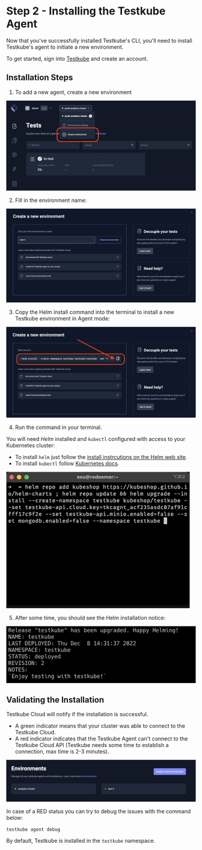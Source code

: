 # Step 2 - Installing the Testkube Agent

Now that you've successfully installed Testkube's CLI, you'll need to install Testkube's agent to initiate a new environment.

To get started, sign into [Testkube](https://cloud.testkube.io) and create an account.

## Installation Steps

1. To add a new agent, create a new environment

![Create Environment](../img/creating-environment.jpeg)

2. Fill in the environment name: 

![Fill in Env Name](../img/fill-in-env-name.png)

3. Copy the Helm install command into the terminal to install a new Testkube environment in Agent mode: 

![Copy Helm Command](../img/copy-helm-command.png)

4. Run the command in your terminal.

You will need *Helm* installed and `kubectl` configured with access to your Kubernetes cluster: 
- To install `helm` just follow the [install instrcutions on the Helm web site](https://helm.sh/docs/intro/install/).
- To install `kubectl` follow [Kubernetes docs](https://kubernetes.io/docs/tasks/tools/).

![Install Steps 1](../img/install-steps.png)

5. After some time, you should see the Helm installation notice: 

![Install Steps 2](../img/install-steps-2.png)


## Validating the Installation 

Testkube Cloud will notify if the installation is successful. 

* A green indicator means that your cluster was able to connect to the Testkube Cloud.
* A red indicator indicates that the Testkube Agent can't connect to the Testkube Cloud API (Testkube needs some time to establish a connection, max time is 2-3 minutes).

![Validate Install](../img/validate-install.png)

In case of a RED status you can try to debug the issues with the command below:

```sh 
testkube agent debug
```



By default, Testkube is installed in the `testkube` namespace.